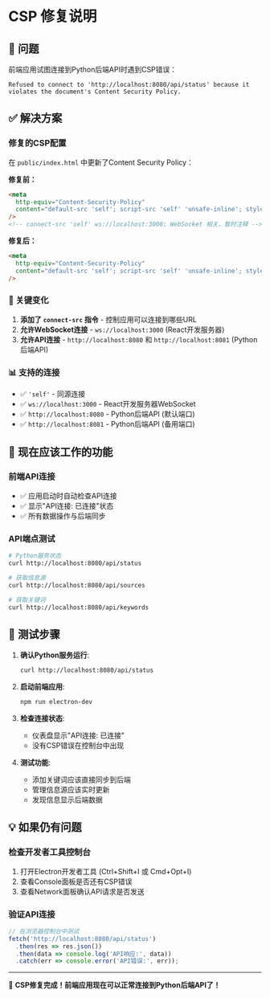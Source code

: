 # CSP 修复说明

## 🚨 问题
前端应用试图连接到Python后端API时遇到CSP错误：
```
Refused to connect to 'http://localhost:8080/api/status' because it violates the document's Content Security Policy.
```

## ✅ 解决方案

### 修复的CSP配置
在 `public/index.html` 中更新了Content Security Policy：

**修复前：**
```html
<meta
  http-equiv="Content-Security-Policy"
  content="default-src 'self'; script-src 'self' 'unsafe-inline'; style-src 'self' 'unsafe-inline';"
/>
<!-- connect-src 'self' ws://localhost:3000; WebSocket 相关，暂时注释 -->
```

**修复后：**
```html
<meta
  http-equiv="Content-Security-Policy"
  content="default-src 'self'; script-src 'self' 'unsafe-inline'; style-src 'self' 'unsafe-inline'; connect-src 'self' ws://localhost:3000 http://localhost:8080 http://localhost:8081;"
/>
```

### 🔧 关键变化
1. **添加了 `connect-src` 指令** - 控制应用可以连接到哪些URL
2. **允许WebSocket连接** - `ws://localhost:3000` (React开发服务器)
3. **允许API连接** - `http://localhost:8080` 和 `http://localhost:8081` (Python后端API)

### 📊 支持的连接
- ✅ `'self'` - 同源连接
- ✅ `ws://localhost:3000` - React开发服务器WebSocket
- ✅ `http://localhost:8080` - Python后端API (默认端口)
- ✅ `http://localhost:8081` - Python后端API (备用端口)

## 🎯 现在应该工作的功能

### 前端API连接
- ✅ 应用启动时自动检查API连接
- ✅ 显示"API连接: 已连接"状态
- ✅ 所有数据操作与后端同步

### API端点测试
```bash
# Python服务状态
curl http://localhost:8080/api/status

# 获取信息源
curl http://localhost:8080/api/sources

# 获取关键词
curl http://localhost:8080/api/keywords
```

## 🚀 测试步骤

1. **确认Python服务运行**:
   ```bash
   curl http://localhost:8080/api/status
   ```

2. **启动前端应用**:
   ```bash
   npm run electron-dev
   ```

3. **检查连接状态**:
   - 仪表盘显示"API连接: 已连接"
   - 没有CSP错误在控制台中出现

4. **测试功能**:
   - 添加关键词应该直接同步到后端
   - 管理信息源应该实时更新
   - 发现信息显示后端数据

## 💡 如果仍有问题

### 检查开发者工具控制台
1. 打开Electron开发者工具 (Ctrl+Shift+I 或 Cmd+Opt+I)
2. 查看Console面板是否还有CSP错误
3. 查看Network面板确认API请求是否发送

### 验证API连接
```javascript
// 在浏览器控制台中测试
fetch('http://localhost:8080/api/status')
  .then(res => res.json())
  .then(data => console.log('API响应:', data))
  .catch(err => console.error('API错误:', err));
```

---

🎉 **CSP修复完成！前端应用现在可以正常连接到Python后端API了！**